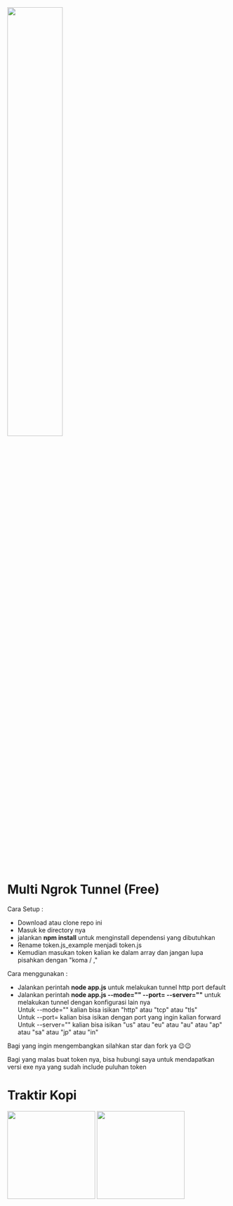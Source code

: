 <img src="https://camo.githubusercontent.com/c38e5f8cf24e62a3a2482897d4653b70e7d42649549b48cea4d90e873c5480c3/68747470733a2f2f6e67726f6b2e636f6d2f7374617469632f696d672f6f766572766965772e706e67" width="50%">

# Multi Ngrok Tunnel (Free)

Cara Setup :
- Download atau clone repo ini <br>
- Masuk ke directory nya <br>
- jalankan <b>npm install</b> untuk menginstall dependensi yang dibutuhkan <br>
- Rename token.js_example menjadi token.js <br>
- Kemudian masukan token kalian ke dalam array dan jangan lupa pisahkan dengan "koma / ," <br>

Cara menggunakan :
- Jalankan perintah <b>node app.js</b> untuk melakukan tunnel http port default
- Jalankan perintah <b>node app.js --mode="" --port= --server=""</b> untuk melakukan tunnel dengan konfigurasi lain nya <br>
Untuk --mode="" kalian bisa isikan "http" atau "tcp" atau "tls" <br>
Untuk --port= kalian bisa isikan dengan port yang ingin kalian forward <br>
Untuk --server="" kalian bisa isikan "us" atau "eu" atau "au" atau "ap" atau "sa" atau "jp" atau "in"

Bagi yang ingin mengembangkan silahkan star dan fork ya 😉😉

Bagi yang malas buat token nya, bisa hubungi saya untuk mendapatkan versi exe nya yang sudah include puluhan token

# Traktir Kopi
<img src="https://camo.githubusercontent.com/d96058f7c1315e0ccd9e19ca966b423e06c5ef244c54a292561b292d442dbbe5/68747470733a2f2f312e62702e626c6f6773706f742e636f6d2f2d50552d554574484b6d4f512f59437a4c63784e6b5164492f41414141414141414674302f43566b51574456636a46554a3246485554374a4f47636b69586b53547756656751434c63424741735948512f7331363030302f53637265656e73686f745f323032312d30322d31372d31352d34382d35352d3638335f69642e64616e612e6a7067" width="200px"> <img src="https://camo.githubusercontent.com/350fd45691af6162867dd6e2402535c5c7d0ee0c76f63f24162f653e7ebe2b66/68747470733a2f2f312e62702e626c6f6773706f742e636f6d2f2d586b785a514a756e4373382f59437a4c633164575738492f41414141414141414674772f5437716158756434794f736e53636b395a6374573537767a69375156554d447541434c63424741735948512f7331363030302f53637265656e73686f745f323032312d30322d31372d31352d34382d30312d3030315f6f766f2e69642e6a7067" width="200px">
